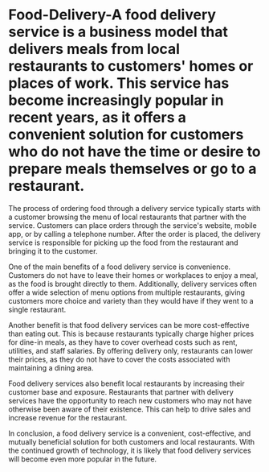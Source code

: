 # Food-Delivery-A food delivery service is a business model that delivers meals from local restaurants to customers' homes or places of work. This service has become increasingly popular in recent years, as it offers a convenient solution for customers who do not have the time or desire to prepare meals themselves or go to a restaurant.

The process of ordering food through a delivery service typically starts with a customer browsing the menu of local restaurants that partner with the service. Customers can place orders through the service's website, mobile app, or by calling a telephone number. After the order is placed, the delivery service is responsible for picking up the food from the restaurant and bringing it to the customer.

One of the main benefits of a food delivery service is convenience. Customers do not have to leave their homes or workplaces to enjoy a meal, as the food is brought directly to them. Additionally, delivery services often offer a wide selection of menu options from multiple restaurants, giving customers more choice and variety than they would have if they went to a single restaurant.

Another benefit is that food delivery services can be more cost-effective than eating out. This is because restaurants typically charge higher prices for dine-in meals, as they have to cover overhead costs such as rent, utilities, and staff salaries. By offering delivery only, restaurants can lower their prices, as they do not have to cover the costs associated with maintaining a dining area.

Food delivery services also benefit local restaurants by increasing their customer base and exposure. Restaurants that partner with delivery services have the opportunity to reach new customers who may not have otherwise been aware of their existence. This can help to drive sales and increase revenue for the restaurant.

In conclusion, a food delivery service is a convenient, cost-effective, and mutually beneficial solution for both customers and local restaurants. With the continued growth of technology, it is likely that food delivery services will become even more popular in the future.
